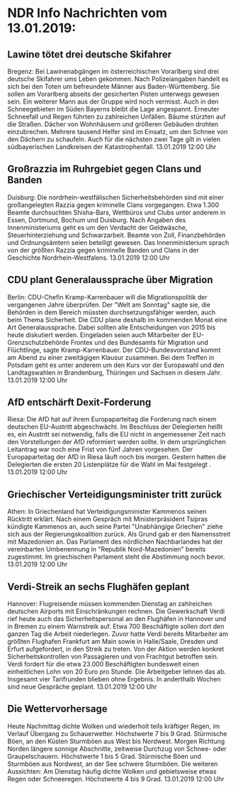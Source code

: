 # NDR Info Nachrichten vom 13.01.2019:


## Lawine tötet drei deutsche Skifahrer
Bregenz: Bei Lawinenabgängen im österreichischen Vorarlberg sind drei deutsche Skifahrer ums Leben gekommen. Nach Polizeiangaben handelt es sich bei den Toten um befreundete Männer aus Baden-Württemberg. Sie sollen am Vorarlberg abseits der gesicherten Pisten unterwegs gewesen sein. Ein weiterer Mann aus der Gruppe wird noch vermisst. Auch in den Schneegebieten im Süden Bayerns bleibt die Lage angespannt. Erneuter Schneefall und Regen führten zu zahlreichen Unfällen. Bäume stürzten auf die Straßen. Dächer von Wohnhäusern und größeren Gebäuden drohten einzubrechen. Mehrere tausend Helfer sind im Einsatz, um den Schnee von den Dächern zu schaufeln. Auch für die nächsten zwei Tage gilt in vielen südbayerischen Landkreisen der Katastrophenfall. 13.01.2019 12:00 Uhr 

## Großrazzia im Ruhrgebiet gegen Clans und Banden
Duisburg: Die nordrhein-westfälischen Sicherheitsbehörden sind mit einer großangelegten Razzia gegen kriminelle Clans vorgegangen. Etwa 1.300 Beamte durchsuchten Shisha-Bars, Wettbüros und Clubs unter anderem in Essen, Dortmund, Bochum und Duisburg. Nach Angaben des Innenministeriums geht es um den Verdacht der Geldwäsche, Steuerhinterziehung und Schwarzarbeit. Beamte von Zoll, Finanzbehörden und Ordnungsämtern seien beteiligt gewesen. Das Innenministerium sprach von der größten Razzia gegen kriminelle Banden und Clans in der Geschichte Nordrhein-Westfalens. 13.01.2019 12:00 Uhr 

## CDU plant Generalaussprache über Migration
Berlin:	CDU-Chefin Kramp-Karrenbauer will die Migrationspolitik der vergangenen Jahre überprüfen. Der "Welt am Sonntag" sagte sie, die Behörden in dem Bereich müssten durchsetzungsfähiger werden, auch beim Thema Sicherheit. Die CDU plane deshalb im kommenden Monat eine Art Generalaussprache. Dabei sollten alle Entscheidungen von 2015 bis heute diskutiert werden. Eingeladen seien auch Mitarbeiter der EU-Grenzschutzbehörde Frontex und des Bundesamts für Migration und Flüchtlinge, sagte Kramp-Karrenbauer. Der CDU-Bundesvorstand kommt am Abend zu einer zweitägigen Klausur zusammen. Bei dem Treffen in Potsdam geht es unter anderem um den Kurs vor der Europawahl und den Landtagswahlen in Brandenburg, Thüringen und Sachsen in diesem Jahr. 13.01.2019 12:00 Uhr 

## AfD entschärft Dexit-Forderung
Riesa: Die AfD hat auf ihrem Europaparteitag die Forderung nach einem deutschen EU-Austritt abgeschwächt. Im Beschluss der Delegierten heißt es, ein Austritt sei notwendig, falls die EU nicht in angemessener Zeit nach den Vorstellungen der AfD reformiert werden sollte. In dem ursprünglichen Leitantrag war noch eine Frist von fünf Jahren vorgesehen. Der Europaparteitag der AfD in Riesa läuft noch bis morgen. Gestern hatten die Delegierten die ersten 20 Listenplätze für die Wahl im Mai festgelegt . 13.01.2019 12:00 Uhr 

## Griechischer Verteidigungsminister tritt zurück
Athen: In Griechenland hat Verteidigungsminister Kammenos seinen Rücktritt erklärt. Nach einem Gespräch mit Ministerpräsident Tsipras kündigte Kammenos an, auch seine Partei "Unabhängige Griechen" ziehe sich aus der Regierungskoalition zurück. Als Grund gab er den Namensstreit mit Mazedonien an. Das Parlament des nördlichen Nachbarlandes hat der vereinbarten Umbenennung in "Republik Nord-Mazedonien" bereits zugestimmt. Im griechischen Parlament steht die Abstimmung noch bevor. 13.01.2019 12:00 Uhr 

## Verdi-Streik an sechs Flughäfen geplant
Hannover: Flugreisende müssen kommenden Dienstag an zahlreichen deutschen Airports mit Einschränkungen rechnen. Die Gewerkschaft Verdi rief heute auch das Sicherheitspersonal an den Flughäfen in Hannover und in Bremen zu einem Warnstreik auf. Etwa 700 Beschäftigte sollen dort den ganzen Tag die Arbeit niederlegen. Zuvor hatte Verdi bereits Mitarbeiter am größten Flughafen Frankfurt am Main sowie in Halle/Saale, Dresden und Erfurt aufgefordert, in den Streik zu treten. Von der Aktion werden konkret Sicherheitskontrollen von Passagieren und von Frachtgut betroffen sein. Verdi fordert für die etwa 23.000 Beschäftigten bundesweit einen einheitlichen Lohn von 20 Euro pro Stunde. Die Arbeitgeber lehnen das ab. Insgesamt vier Tarifrunden blieben ohne Ergebnis. In anderthalb Wochen sind neue Gespräche geplant. 13.01.2019 12:00 Uhr 

## Die Wettervorhersage
Heute Nachmittag dichte Wolken und wiederholt teils kräftiger Regen, im Verlauf Übergang zu Schauerwetter. Höchstwerte 7 bis 9 Grad. Stürmische Böen, an den Küsten Sturmböen aus West bis Nordwest. Morgen Richtung Norden längere sonnige Abschnitte, zeitweise Durchzug von Schnee- oder Graupelschauern. Höchstwerte 1 bis 5 Grad. Stürmische Böen und Sturmböen aus Nordwest, an der See schwere Sturmböen. Die weiteren Aussichten: Am Dienstag häufig dichte Wolken und gebietsweise etwas Regen oder Schneeregen. Höchstwerte 4 bis 9 Grad. 13.01.2019 12:00 Uhr 

